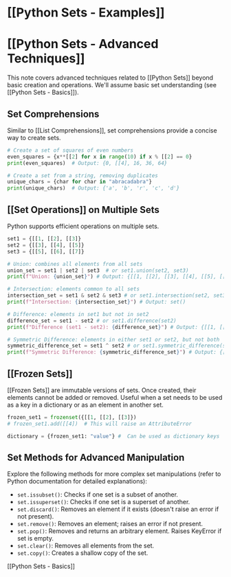 # [[Python Sets - Examples]]
# [[Python Sets - Advanced Techniques]] 
This note covers advanced techniques related to [[Python Sets]] beyond basic creation and operations.  We'll assume basic set understanding (see [[Python Sets - Basics]]).

## Set Comprehensions

Similar to [[List Comprehensions]], set comprehensions provide a concise way to create sets.

```python
# Create a set of squares of even numbers
even_squares = {x**[[2] for x in range(10) if x % [[2] == 0}
print(even_squares)  # Output: {0, [[4], 16, 36, 64}

# Create a set from a string, removing duplicates
unique_chars = {char for char in "abracadabra"}
print(unique_chars)  # Output: {'a', 'b', 'r', 'c', 'd'}
```

## [[Set Operations]] on Multiple Sets

Python supports efficient operations on multiple sets.

```python
set1 = {[[1, [[2], [[3]}
set2 = {[[3], [[4], [[5]}
set3 = {[[5], [[6], [[7]}

# Union: combines all elements from all sets
union_set = set1 | set2 | set3  # or set1.union(set2, set3)
print(f"Union: {union_set}") # Output: {[[1, [[2], [[3], [[4], [[5], [[6], [[7]}

# Intersection: elements common to all sets
intersection_set = set1 & set2 & set3 # or set1.intersection(set2, set3)
print(f"Intersection: {intersection_set}") # Output: set()

# Difference: elements in set1 but not in set2
difference_set = set1 - set2 # or set1.difference(set2)
print(f"Difference (set1 - set2): {difference_set}") # Output: {[[1, [[2]}

# Symmetric Difference: elements in either set1 or set2, but not both
symmetric_difference_set = set1 ^ set2 # or set1.symmetric_difference(set2)
print(f"Symmetric Difference: {symmetric_difference_set}") # Output: {[[1, [[2], [[4], [[5]}
```


## [[Frozen Sets]] 
[[Frozen Sets]] are immutable versions of sets.  Once created, their elements cannot be added or removed.  Useful when a set needs to be used as a key in a dictionary or as an element in another set.

```python
frozen_set1 = frozenset({[[1, [[2], [[3]})
# frozen_set1.add([[4])  # This will raise an AttributeError

dictionary = {frozen_set1: "value"} #  Can be used as dictionary keys
```

##  Set Methods for Advanced Manipulation

Explore the following methods for more complex set manipulations (refer to Python documentation for detailed explanations):


* `set.issubset()`: Checks if one set is a subset of another.
* `set.issuperset()`: Checks if one set is a superset of another.
* `set.discard()`: Removes an element if it exists (doesn't raise an error if not present).
* `set.remove()`: Removes an element; raises an error if not present.
* `set.pop()`: Removes and returns an arbitrary element. Raises KeyError if set is empty.
* `set.clear()`: Removes all elements from the set.
* `set.copy()`: Creates a shallow copy of the set.


[[Python Sets - Basics]]

